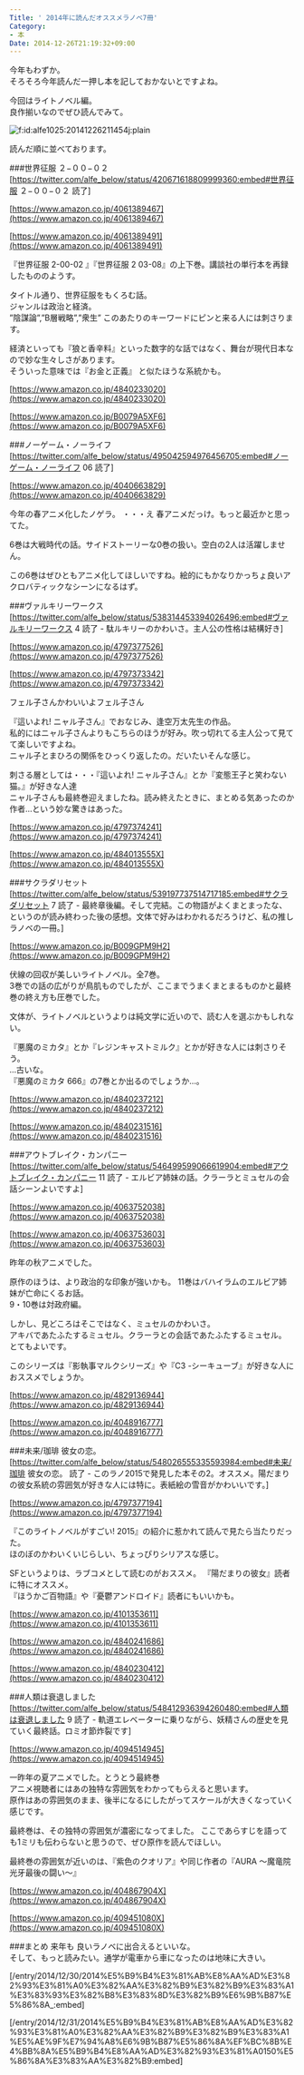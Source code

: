 ```yaml
---
Title: ' 2014年に読んだオススメラノベ7冊'
Category:
- 本
Date: 2014-12-26T21:19:32+09:00
---
```


今年もわずか。  
そろそろ今年読んだ一押し本を記しておかないとですよね。

今回はライトノベル編。  
良作揃いなのでぜひ読んでみて。


<span ><img src="https://cdn-ak.f.st-hatena.com/images/fotolife/a/alfe1025/20141226/20141226211454.jpg" alt="f:id:alfe1025:20141226211454j:plain" title="f:id:alfe1025:20141226211454j:plain" class="hatena-fotolife" itemprop="image"></span>


<!-- more -->


読んだ順に並べております。

###世界征服 ２−００−０２
[https://twitter.com/alfe_below/status/420671618809999360:embed#世界征服 ２−００−０２  読了]


[https://www.amazon.co.jp/4061389467](https://www.amazon.co.jp/4061389467)


[https://www.amazon.co.jp/4061389491](https://www.amazon.co.jp/4061389491)



『世界征服 2-00-02 』『世界征服 2 03-08』の上下巻。講談社の単行本を再録したもののようす。

タイトル通り、世界征服をもくろむ話。  
ジャンルは政治と経済。  
”陰謀論”,”B層戦略”,”衆生” このあたりのキーワードにピンと来る人には刺さります。

経済といっても『狼と香辛料』といった数字的な話ではなく、舞台が現代日本なので妙な生々しさがあります。  
そういった意味では『お金と正義』 と似たほうな系統かも。

[https://www.amazon.co.jp/4840233020](https://www.amazon.co.jp/4840233020)



[https://www.amazon.co.jp/B0079A5XF6](https://www.amazon.co.jp/B0079A5XF6)





###ノーゲーム・ノーライフ
[https://twitter.com/alfe_below/status/495042594976456705:embed#ノーゲーム・ノーライフ 06 読了]


[https://www.amazon.co.jp/4040663829](https://www.amazon.co.jp/4040663829)




今年の春アニメ化したノゲラ。 ・・・え 春アニメだっけ。もっと最近かと思ってた。

6巻は大戦時代の話。サイドストーリーな0巻の扱い。空白の2人は活躍しません。  

この6巻はぜひともアニメ化してほしいですね。絵的にもかなりかっちょ良いアクロバティックなシーンになるはず。

###ヴァルキリーワークス
[https://twitter.com/alfe_below/status/538314453394026496:embed#ヴァルキリーワークス 4 読了 - 駄ルキリーのかわいさ。主人公の性格は結構好き]


[https://www.amazon.co.jp/4797377526](https://www.amazon.co.jp/4797377526)




[https://www.amazon.co.jp/4797373342](https://www.amazon.co.jp/4797373342)



フェル子さんかわいいよフェル子さん

『這いよれ! ニャル子さん』でおなじみ、逢空万太先生の作品。  
私的にはニャル子さんよりもこちらのほうが好み。吹っ切れてる主人公って見てて楽しいですよね。  
ニャル子とまひろの関係をひっくり返したの。だいたいそんな感じ。  

刺さる層としては・・・『這いよれ! ニャル子さん』とか『変態王子と笑わない猫。』が好きな人達  
ニャル子さんも最終巻迎えましたね。読み終えたときに、まとめる気あったのか作者…という妙な驚きはあった。


[https://www.amazon.co.jp/4797374241](https://www.amazon.co.jp/4797374241)



[https://www.amazon.co.jp/484013555X](https://www.amazon.co.jp/484013555X)





###サクラダリセット
[https://twitter.com/alfe_below/status/539197737514717185:embed#サクラダリセット 7 読了 - 最終章後編。そして完結。この物語がよくまとまったな、というのが読み終わった後の感想。文体で好みはわかれるだろうけど、私の推しラノベの一冊。]



[https://www.amazon.co.jp/B009GPM9H2](https://www.amazon.co.jp/B009GPM9H2)




伏線の回収が美しいライトノベル。全7巻。  
3巻での話の広がりが鳥肌ものでしたが、ここまでうまくまとまるものかと最終巻の終え方も圧巻でした。

文体が、ライトノベルというよりは純文学に近いので、読む人を選ぶかもしれない。

『悪魔のミカタ』とか『レジンキャストミルク』とかが好きな人には刺さりそう。  
…古いな。  
『悪魔のミカタ 666』の7巻とか出るのでしょうか…。


[https://www.amazon.co.jp/4840237212](https://www.amazon.co.jp/4840237212)



[https://www.amazon.co.jp/4840231516](https://www.amazon.co.jp/4840231516)







###アウトブレイク・カンパニー 
[https://twitter.com/alfe_below/status/546499599066619904:embed#アウトブレイク・カンパニー 11 読了 - エルビア姉妹の話。クラーラとミュセルの会話シーンよいですよ]



[https://www.amazon.co.jp/4063752038](https://www.amazon.co.jp/4063752038)




[https://www.amazon.co.jp/4063753603](https://www.amazon.co.jp/4063753603)






昨年の秋アニメでした。  

原作のほうは、より政治的な印象が強いかも。
11巻はバハイラムのエルビア姉妹が亡命にくるお話。  
9・10巻は対政府編。  

しかし、見どころはそこではなく、ミュセルのかわいさ。  
アキバであたふたするミュセル。クラーラとの会話であたふたするミュセル。  
とてもよいです。

このシリーズは『影執事マルクシリーズ』や『C3 -シーキューブ』が好きな人におススメでしょうか。



[https://www.amazon.co.jp/4829136944](https://www.amazon.co.jp/4829136944)



[https://www.amazon.co.jp/4048916777](https://www.amazon.co.jp/4048916777)





###未来/珈琲 彼女の恋。
[https://twitter.com/alfe_below/status/548026555335593984:embed#未来/珈琲 彼女の恋。 読了 - このラノ2015で発見した本その2。オススメ。陽だまりの彼女系統の雰囲気が好きな人には特に。表紙絵の雪音がかわいいです。]



[https://www.amazon.co.jp/4797377194](https://www.amazon.co.jp/4797377194)




『このライトノベルがすごい! 2015』の紹介に惹かれて読んで見たら当たりだった。  
ほのぼのかわいくいじらしい、ちょっぴりシリアスな感じ。

SFというよりは、ラブコメとして読むのがおススメ。
『陽だまりの彼女』読者に特にオススメ。  
『ほうかご百物語』や『憂鬱アンドロイド』読者にもいいかも。



[https://www.amazon.co.jp/4101353611](https://www.amazon.co.jp/4101353611)



[https://www.amazon.co.jp/4840241686](https://www.amazon.co.jp/4840241686)



[https://www.amazon.co.jp/4840230412](https://www.amazon.co.jp/4840230412)






###人類は衰退しました
[https://twitter.com/alfe_below/status/548412936394260480:embed#人類は衰退しました 9 読了 - 軌道エレベーターに乗りながら、妖精さんの歴史を見ていく最終話。ロミオ節炸裂です]


[https://www.amazon.co.jp/4094514945](https://www.amazon.co.jp/4094514945)



一昨年の夏アニメでした。とうとう最終巻  
アニメ視聴者にはあの独特な雰囲気をわかってもらえると思います。  
原作はあの雰囲気のまま、後半になるにしたがってスケールが大きくなっていく感じです。

最終巻は、その独特の雰囲気が濃密になってました。
ここであらすじを語っても1ミリも伝わらないと思うので、ぜひ原作を読んでほしい。

最終巻の雰囲気が近いのは、『紫色のクオリア』や同じ作者の『AURA 〜魔竜院光牙最後の闘い〜』



[https://www.amazon.co.jp/404867904X](https://www.amazon.co.jp/404867904X)



[https://www.amazon.co.jp/409451080X](https://www.amazon.co.jp/409451080X)





###まとめ
来年も 良いラノベに出合えるといいな。  
そして、もっと読みたい。通学が電車から車になったのは地味に大きい。

[/entry/2014/12/30/2014%E5%B9%B4%E3%81%AB%E8%AA%AD%E3%82%93%E3%81%A0%E3%82%AA%E3%82%B9%E3%82%B9%E3%83%A1%E3%83%93%E3%82%B8%E3%83%8D%E3%82%B9%E6%9B%B87%E5%86%8A_:embed]

[/entry/2014/12/31/2014%E5%B9%B4%E3%81%AB%E8%AA%AD%E3%82%93%E3%81%A0%E3%82%AA%E3%82%B9%E3%82%B9%E3%83%A1%E5%AE%9F%E7%94%A8%E6%9B%B87%E5%86%8A%EF%BC%8B%E4%BB%8A%E5%B9%B4%E8%AA%AD%E3%82%93%E3%81%A0150%E5%86%8A%E3%83%AA%E3%82%B9:embed]





